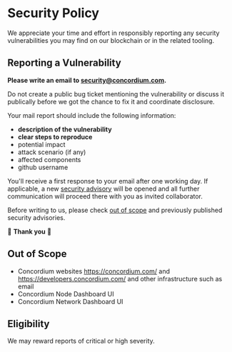 # Security Policy

We appreciate your time and effort in responsibly reporting any security vulnerabilities you may find on our blockchain or in the related tooling.

## Reporting a Vulnerability

**Please write an email to <security@concordium.com>.**

Do not create a public bug ticket mentioning the vulnerability or discuss it publically before we got the chance to fix it and coordinate disclosure.

Your mail report should include the following information:
- **description of the vulnerability**
- **clear steps to reproduce**
- potential impact
- attack scenario (if any)
- affected components
- github username

You'll receive a first response to your email after one working day.
If applicable, a new [security advisory](https://docs.github.com/en/code-security/security-advisories/creating-a-security-advisory) will be opened and all further communication will proceed there with you as invited collaborator.

Before writing to us, please check [out of scope](#out-of-scope) and previously published security advisories.

:pray: **Thank you** :pray:


## Out of Scope

- Concordium websites https://concordium.com/ and https://developers.concordium.com/ and other infrastructure such as email
- Concordium Node Dashboard UI
- Concordium Network Dashboard UI


## Eligibility

We may reward reports of critical or high severity.
